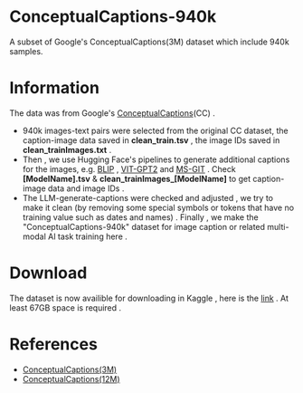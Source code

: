 # ConceptualCaptions-940k
A subset of Google's ConceptualCaptions(3M) dataset which include 940k samples.

# Information
The data was from Google's [ConceptualCaptions](https://ai.google.com/research/ConceptualCaptions/)(CC) .
- 940k images-text pairs were selected from the original CC dataset, the caption-image data saved in **clean_train.tsv** , the image IDs saved in **clean_trainImages.txt** .
- Then , we use Hugging Face's pipelines to generate additional captions for the images, e.g. [BLIP](https://hf-mirror.com/Salesforce/blip-image-captioning-large) , [VIT-GPT2](https://hf-mirror.com/nlpconnect/vit-gpt2-image-captioning) and [MS-GIT](https://hf-mirror.com/microsoft/git-large-textcaps) . Check **[ModelName].tsv** & **clean_trainImages_[ModelName]** to get caption-image data and image IDs  .
- The LLM-generate-captions were checked and adjusted , we try to make it clean (by removing some special symbols or tokens that have no training value such as dates and names) .
Finally , we make the "ConceptualCaptions-940k" dataset for image caption or related multi-modal AI task training here .

# Download
The dataset is now availible for downloading in Kaggle , here is the [link](https://www.kaggle.com/datasets/aldenhovel/conceptualcaptions-940ksubset) .
At least 67GB space is required .

# References
- [ConceptualCaptions(3M)](https://ai.google.com/research/ConceptualCaptions/)
- [ConceptualCaptions(12M)](https://github.com/google-research-datasets/conceptual-12m)

